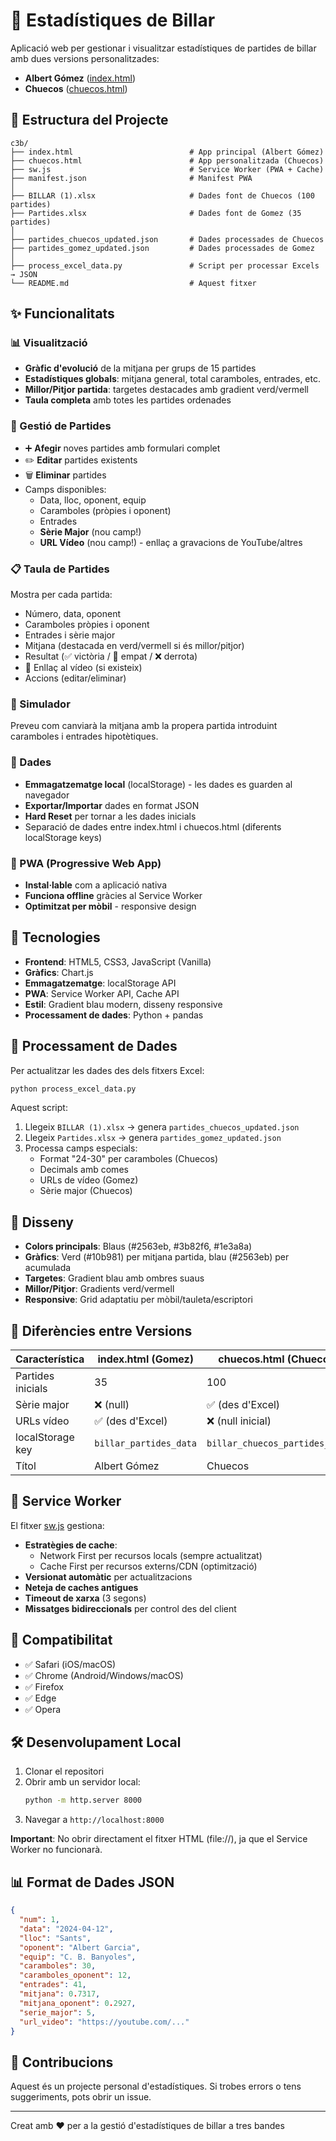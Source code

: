 # 🎱 Estadístiques de Billar

Aplicació web per gestionar i visualitzar estadístiques de partides de billar amb dues versions personalitzades:
- **Albert Gómez** ([index.html](index.html))
- **Chuecos** ([chuecos.html](chuecos.html))

## 📁 Estructura del Projecte

```
c3b/
├── index.html                          # App principal (Albert Gómez)
├── chuecos.html                        # App personalitzada (Chuecos)
├── sw.js                               # Service Worker (PWA + Cache)
├── manifest.json                       # Manifest PWA
│
├── BILLAR (1).xlsx                     # Dades font de Chuecos (100 partides)
├── Partides.xlsx                       # Dades font de Gomez (35 partides)
│
├── partides_chuecos_updated.json       # Dades processades de Chuecos
├── partides_gomez_updated.json         # Dades processades de Gomez
│
├── process_excel_data.py               # Script per processar Excels → JSON
└── README.md                           # Aquest fitxer
```

## ✨ Funcionalitats

### 📊 Visualització
- **Gràfic d'evolució** de la mitjana per grups de 15 partides
- **Estadístiques globals**: mitjana general, total caramboles, entrades, etc.
- **Millor/Pitjor partida**: targetes destacades amb gradient verd/vermell
- **Taula completa** amb totes les partides ordenades

### 📝 Gestió de Partides
- ➕ **Afegir** noves partides amb formulari complet
- ✏️ **Editar** partides existents
- 🗑️ **Eliminar** partides
- Camps disponibles:
  - Data, lloc, oponent, equip
  - Caramboles (pròpies i oponent)
  - Entrades
  - **Sèrie Major** (nou camp!)
  - **URL Vídeo** (nou camp!) - enllaç a gravacions de YouTube/altres

### 📋 Taula de Partides
Mostra per cada partida:
- Número, data, oponent
- Caramboles pròpies i oponent
- Entrades i sèrie major
- Mitjana (destacada en verd/vermell si és millor/pitjor)
- Resultat (✅ victòria / 🟰 empat / ❌ derrota)
- 🎥 Enllaç al vídeo (si existeix)
- Accions (editar/eliminar)

### 🎯 Simulador
Preveu com canviarà la mitjana amb la propera partida introduint caramboles i entrades hipotètiques.

### 💾 Dades
- **Emmagatzematge local** (localStorage) - les dades es guarden al navegador
- **Exportar/Importar** dades en format JSON
- **Hard Reset** per tornar a les dades inicials
- Separació de dades entre index.html i chuecos.html (diferents localStorage keys)

### 📱 PWA (Progressive Web App)
- **Instal·lable** com a aplicació nativa
- **Funciona offline** gràcies al Service Worker
- **Optimitzat per mòbil** - responsive design

## 🚀 Tecnologies

- **Frontend**: HTML5, CSS3, JavaScript (Vanilla)
- **Gràfics**: Chart.js
- **Emmagatzematge**: localStorage API
- **PWA**: Service Worker API, Cache API
- **Estil**: Gradient blau modern, disseny responsive
- **Processament de dades**: Python + pandas

## 🔧 Processament de Dades

Per actualitzar les dades des dels fitxers Excel:

```bash
python process_excel_data.py
```

Aquest script:
1. Llegeix `BILLAR (1).xlsx` → genera `partides_chuecos_updated.json`
2. Llegeix `Partides.xlsx` → genera `partides_gomez_updated.json`
3. Processa camps especials:
   - Format "24-30" per caramboles (Chuecos)
   - Decimals amb comes
   - URLs de vídeo (Gomez)
   - Sèrie major (Chuecos)

## 🎨 Disseny

- **Colors principals**: Blaus (#2563eb, #3b82f6, #1e3a8a)
- **Gràfics**: Verd (#10b981) per mitjana partida, blau (#2563eb) per acumulada
- **Targetes**: Gradient blau amb ombres suaus
- **Millor/Pitjor**: Gradients verd/vermell
- **Responsive**: Grid adaptatiu per mòbil/tauleta/escriptori

## 📝 Diferències entre Versions

| Característica | index.html (Gomez) | chuecos.html (Chuecos) |
|----------------|-------------------|------------------------|
| Partides inicials | 35 | 100 |
| Sèrie major | ❌ (null) | ✅ (des d'Excel) |
| URLs vídeo | ✅ (des d'Excel) | ❌ (null inicial) |
| localStorage key | `billar_partides_data` | `billar_chuecos_partides_data` |
| Títol | Albert Gómez | Chuecos |

## 🔄 Service Worker

El fitxer [sw.js](sw.js) gestiona:
- **Estratègies de cache**:
  - Network First per recursos locals (sempre actualitzat)
  - Cache First per recursos externs/CDN (optimització)
- **Versionat automàtic** per actualitzacions
- **Neteja de caches antigues**
- **Timeout de xarxa** (3 segons)
- **Missatges bidireccionals** per control des del client

## 📱 Compatibilitat

- ✅ Safari (iOS/macOS)
- ✅ Chrome (Android/Windows/macOS)
- ✅ Firefox
- ✅ Edge
- ✅ Opera

## 🛠️ Desenvolupament Local

1. Clonar el repositori
2. Obrir amb un servidor local:
   ```bash
   python -m http.server 8000
   ```
3. Navegar a `http://localhost:8000`

**Important**: No obrir directament el fitxer HTML (file://), ja que el Service Worker no funcionarà.

## 📊 Format de Dades JSON

```json
{
  "num": 1,
  "data": "2024-04-12",
  "lloc": "Sants",
  "oponent": "Albert Garcia",
  "equip": "C. B. Banyoles",
  "caramboles": 30,
  "caramboles_oponent": 12,
  "entrades": 41,
  "mitjana": 0.7317,
  "mitjana_oponent": 0.2927,
  "serie_major": 5,
  "url_video": "https://youtube.com/..."
}
```

## 🤝 Contribucions

Aquest és un projecte personal d'estadístiques. Si trobes errors o tens suggeriments, pots obrir un issue.

---

Creat amb ❤️ per a la gestió d'estadístiques de billar a tres bandes
